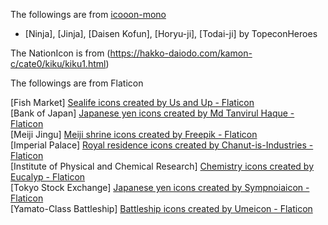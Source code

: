 The followings are from [icooon-mono](https://icooon-mono.com/)

* [Ninja], [Jinja], [Daisen Kofun], [Horyu-ji], [Todai-ji] by TopeconHeroes

The NationIcon is from (https://hakko-daiodo.com/kamon-c/cate0/kiku/kiku1.html)

The followings are from Flaticon

[Fish Market] <a href="https://www.flaticon.com/free-icons/sealife" title="sealife icons">Sealife icons created by Us and Up - Flaticon</a><br>
[Bank of Japan] <a href="https://www.flaticon.com/free-icons/japanese-yen" title="japanese yen icons">Japanese yen icons created by Md Tanvirul Haque - Flaticon</a><br>
[Meiji Jingu] <a href="https://www.flaticon.com/free-icons/meiji-shrine" title="meiji shrine icons">Meiji shrine icons created by Freepik - Flaticon</a><br>
[Imperial Palace] <a href="https://www.flaticon.com/free-icons/royal-residence" title="royal residence icons">Royal residence icons created by Chanut-is-Industries - Flaticon</a><br>
[Institute of Physical and Chemical Research] <a href="https://www.flaticon.com/free-icons/chemistry" title="chemistry icons">Chemistry icons created by Eucalyp - Flaticon</a><br>
[Tokyo Stock Exchange] <a href="https://www.flaticon.com/free-icons/japanese-yen" title="japanese yen icons">Japanese yen icons created by Sympnoiaicon - Flaticon</a><br>
[Yamato-Class Battleship] <a href="https://www.flaticon.com/free-icons/battleship" title="battleship icons">Battleship icons created by Umeicon - Flaticon</a>

